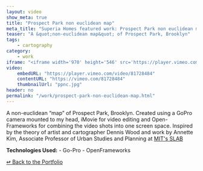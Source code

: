 ```yaml
---
layout: video
show_meta: true
title: "Prospect Park non euclidean map"
meta_title: "Superia Homes featured work: Prospect Park non euclidean map"
teaser: "A &quot;non-euclidean map&quot; of Prospect Park, Brooklyn"
tags:
    - cartography 
category:
    - work
iframe: "<iframe width='970' height='546' src='https://player.vimeo.com/video/81728484' frameborder='0' allowfullscreen></iframe>"
video:
    embedURL: "https://player.vimeo.com/video/81728484"
    contentURL: "https://vimeo.com/81728484"
    thumbnailUrl: "ppnc.jpg"
header: no
permalink: "/work/prospect-park-non-euclidean-map.html"
---
```



A non-euclidean “map” of Prospect Park, Brooklyn. Created using a GoPro camera mounted to my head, iMovie for video editing and Open-Frameworks for combining the video shots into one screen space. Inspired by the theory of artist and cartographer Dennis Wood and work by Annette Kim, Associate Professor of Urban Studies and Planning at <a href="http://slab.scripts.mit.edu/wp/maps/narrative-maps/">MIT's SLAB</a>

<strong>Technologies Used:</strong>  - Go-Pro  - OpenFrameworks 




[<span class="back-arrow">&#8619;</span> Back to the Portfolio](/work/)
